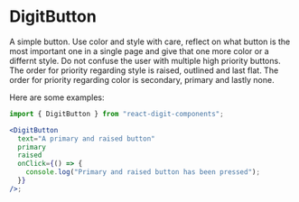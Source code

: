 # DigitButton

A simple button. Use color and style with care, reflect on what button is the most important one in a single page and give that one more color or a differnt style. Do not confuse the user with multiple high priority buttons. The order for priority regarding style is raised, outlined and last flat. The order for priority regarding color is secondary, primary and lastly none.

Here are some examples:

```jsx
import { DigitButton } from "react-digit-components";

<DigitButton
  text="A primary and raised button"
  primary
  raised
  onClick={() => {
    console.log("Primary and raised button has been pressed");
  }}
/>;
```
